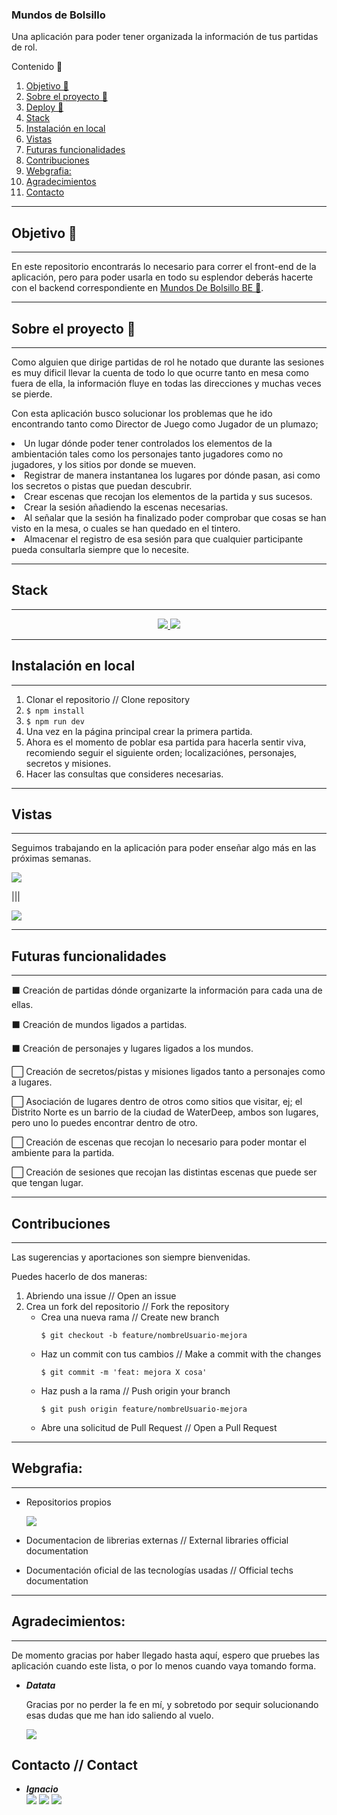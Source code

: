 ### Mundos de Bolsillo

Una aplicación para poder tener organizada la información de tus partidas de rol.

  <summary>Contenido 📝</summary>
  <ol>
    <li><a href="#objetivo-🎯">Objetivo 🎯</a></li>
    <li><a href="#sobre-el-proyecto-🔎">Sobre el proyecto  🔎</a></li>
    <li><a href="#deploy-🚀">Deploy 🚀</a></li>
    <li><a href="#stack">Stack</a></li>
    <li><a href="#instalación-en-local">Instalación en local</a></li>
    <li><a href="#vistas">Vistas</a></li>
    <li><a href="#futuras-funcionalidades">Futuras funcionalidades </a></li>
    <li><a href="#contribuciones">Contribuciones</a></li>
    <li><a href="#webgrafia">Webgrafia: </a></li>
    <li><a href="#agradecimientos">Agradecimientos</a></li>
    <li><a href="#contacto">Contacto</a></li>
  </ol>
</details>

---

## Objetivo 🎯
---
En este repositorio encontrarás lo necesario para correr el front-end de la aplicación, pero para poder usarla en todo su esplendor deberás hacerte con el backend correspondiente en <a href="https://github.com/IgnacioFurio/Mundos_De_Bolsillo-BE">Mundos De Bolsillo BE 🎯</a>.


---
## Sobre el proyecto 🔎
---
Como alguien que dirige partidas de rol he notado que durante las sesiones es muy dificil llevar la cuenta de todo lo que ocurre tanto en mesa como fuera de ella, la información fluye en todas las direcciones y muchas veces se pierde. 

Con esta aplicación busco solucionar los problemas que he ido encontrando tanto como Director de Juego como Jugador de un plumazo;

<li>Un lugar dónde poder tener controlados los elementos de la ambientación tales como los personajes tanto jugadores como no jugadores, y los sitios por donde se mueven.</li>
<li>Registrar de manera instantanea los lugares por dónde pasan, asi como los secretos o pistas que puedan descubrir.</li>
<li>Crear escenas que recojan los elementos de la partida y sus sucesos.</li>
<li>Crear la sesión añadiendo la escenas necesarias.</li>
<li>Al señalar que la sesión ha finalizado poder comprobar que cosas se han visto en la mesa, o cuales se han quedado en el tintero.</li>
<li>Almacenar el registro de esa sesión para que cualquier participante pueda consultarla siempre que lo necesite.</li>


  ---
<!-- ## Deploy 🚀
---
<div align="center">
    🚀🚀🚀<a href=""><strong> Todavía sin deploy</strong></a>🚀🚀🚀
</div>

--- -->
## Stack
---
<div align="center">
<a href="https://www.reactjs.com/">
    <img src= "https://img.shields.io/badge/React-20232A?style=for-the-badge&logo=react&logoColor=61DAFB"/>
</a>
<a href="https://developer.mozilla.org/es/docs/Web/JavaScript">
    <img src= "https://img.shields.io/badge/javascipt-EFD81D?style=for-the-badge&logo=javascript&logoColor=black"/>
</a>
 </div>

---
## Instalación en local
---
1. Clonar el repositorio // Clone repository
2. ` $ npm install `
3. ` $ npm run dev `
4. Una vez en la página principal crear la primera partida.
5. Ahora es el momento de poblar esa partida para hacerla sentir viva, recomiendo seguir el siguiente orden; localizaciónes, personajes, secretos y misiones.
6. Hacer las consultas que consideres necesarias.

---
## Vistas
---

Seguimos trabajando en la aplicación para poder enseñar algo más en las próximas semanas.


<img src= "./src/assets/ReadMe/mundosMobile.jpg"/>

|||

<img src= "./src/assets/ReadMe/partidasMobile.jpg"/>

---
## Futuras funcionalidades
---

⬛ Creación de partidas dónde organizarte la información para cada una de ellas.

⬛ Creación de mundos ligados a partidas.

⬛ Creación de personajes y lugares ligados a los mundos.

⬜ Creación de secretos/pistas y misiones ligados tanto a personajes como a lugares.

⬜ Asociación de lugares dentro de otros como sitios que visitar, ej; el Distrito Norte es un barrio de la ciudad de WaterDeep, ambos son lugares, pero uno lo puedes encontrar dentro de otro.

⬜ Creación de escenas que recojan lo necesario para poder montar el ambiente para la partida.

⬜ Creación de sesiones que recojan las distintas escenas que puede ser que tengan lugar.

---
## Contribuciones
---

Las sugerencias y aportaciones son siempre bienvenidas.

Puedes hacerlo de dos maneras:

1. Abriendo una issue // Open an issue
2. Crea un fork del repositorio // Fork the repository
    - Crea una nueva rama  // Create new branch
        ```
        $ git checkout -b feature/nombreUsuario-mejora
        ```
    - Haz un commit con tus cambios // Make a commit with the changes
        ```
        $ git commit -m 'feat: mejora X cosa'
        ```
    - Haz push a la rama // Push origin your branch
        ```
        $ git push origin feature/nombreUsuario-mejora
        ```
    - Abre una solicitud de Pull Request // Open a Pull Request

---
## Webgrafia:
---

- Repositorios propios

  <a href="https://github.com/IgnacioFurio" target="_blank"><img src="https://img.shields.io/badge/Ignacio-24292F?style=for-the-badge&logo=github&logoColor=white" target="_blank"></a>
- Documentacion de librerias externas // External libraries official documentation
- Documentación oficial de las tecnologías usadas // Official techs documentation

---
## Agradecimientos: 
---

De momento gracias por haber llegado hasta aquí, espero que pruebes las aplicación cuando este lista, o por lo menos cuando vaya tomando forma.


- ***Datata***
  
  Gracias por no perder la fe en mí, y sobretodo por sequir solucionando esas dudas que me han ido saliendo al vuelo.

  <a href="https://github.com/datata" target="_blank"><img src="https://img.shields.io/badge/datata-24292F?style=for-the-badge&logo=github&logoColor=white" target="_blank"></a> 





## Contacto // Contact

- ***Ignacio***  
<a href="https://www.github.com/userGithub/" target="_blank"><img src="https://img.shields.io/badge/github-24292F?style=for-the-badge&logo=github&logoColor=green" target="_blank"></a> 
<a href = "mailto:bichoifj@gmail.com"><img src="https://img.shields.io/badge/Gmail-C6362C?style=for-the-badge&logo=gmail&logoColor=white" target="_blank"></a>
<a href="https://www.linkedin.com/in/ignacio-furi%C3%B3-0a9010233/" target="_blank"><img src="https://img.shields.io/badge/-LinkedIn-%230077B5?style=for-the-badge&logo=linkedin&logoColor=white" target="_blank"></a> 
</p>